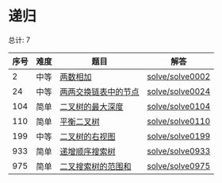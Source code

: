 # 递归

<!--- table -->

总计: 7

| 序号 | 难度 | 题目                                                                               | 解答                                  |
| ---- | ---- | ---------------------------------------------------------------------------------- | ------------------------------------- |
| 2    | 中等 | [两数相加](https://leetcode-cn.com/problems/add-two-numbers/)                      | [solve/solve0002](../solve/solve0002) |
| 24   | 中等 | [两两交换链表中的节点](https://leetcode-cn.com/problems/swap-nodes-in-pairs/)      | [solve/solve0024](../solve/solve0024) |
| 104  | 简单 | [二叉树的最大深度](https://leetcode-cn.com/problems/maximum-depth-of-binary-tree/) | [solve/solve0104](../solve/solve0104) |
| 110  | 简单 | [平衡二叉树](https://leetcode-cn.com/problems/balanced-binary-tree/)               | [solve/solve0110](../solve/solve0110) |
| 199  | 中等 | [二叉树的右视图](https://leetcode-cn.com/problems/binary-tree-right-side-view/)    | [solve/solve0199](../solve/solve0199) |
| 933  | 简单 | [递增顺序搜索树](https://leetcode-cn.com/problems/increasing-order-search-tree/)   | [solve/solve0933](../solve/solve0933) |
| 975  | 简单 | [二叉搜索树的范围和](https://leetcode-cn.com/problems/range-sum-of-bst/)           | [solve/solve0975](../solve/solve0975) |
